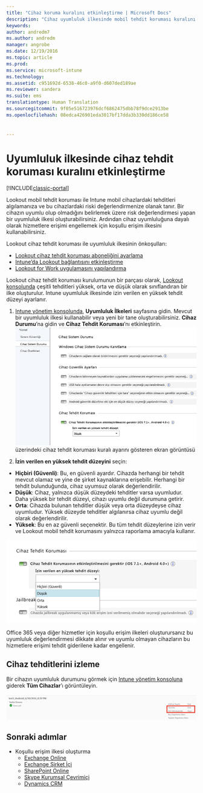```yaml
---
title: "Cihaz koruma kuralını etkinleştirme | Microsoft Docs"
description: "Cihaz uyumluluk ilkesinde mobil tehdit koruması kuralını etkinleştirin."
keywords: 
author: andredm7
ms.author: andredm
manager: angrobe
ms.date: 12/19/2016
ms.topic: article
ms.prod: 
ms.service: microsoft-intune
ms.technology: 
ms.assetid: c951692d-6538-46c0-a9f0-d607ded189ae
ms.reviewer: sandera
ms.suite: ems
translationtype: Human Translation
ms.sourcegitcommit: 9f05e516723976dcf6862475dbb78f9dce2913be
ms.openlocfilehash: 08edca426901eda3017bf17dda3b330dd186ce58


---
```


# <a name="enable-device-threat-protection-rule-in-the-compliance-policy"></a>Uyumluluk ilkesinde cihaz tehdit koruması kuralını etkinleştirme

[!INCLUDE[classic-portal](../includes/classic-portal.md)]

Lookout mobil tehdit koruması ile Intune mobil cihazlardaki tehditleri algılamanıza ve bu cihazlardaki riski değerlendirmenize olanak tanır. Bir cihazın uyumlu olup olmadığını belirlemek üzere risk değerlendirmesi yapan bir uyumluluk ilkesi oluşturabilirsiniz. Ardından cihaz uyumluluğuna dayalı olarak hizmetlere erişimi engellemek için koşullu erişim ilkesini kullanabilirsiniz.

Lookout cihaz tehdit koruması ile uyumluluk ilkesinin önkoşulları:

- [Lookout cihaz tehdit koruması aboneliğini ayarlama](set-up-your-subscription-with-lookout-mtp.md)
- [Intune’da Lookout bağlantısını etkinleştirme](enable-lookout-mtp-connection-in-intune.md)
- [Lookout for Work uygulamasını yapılandırma](configure-and-deploy-lookout-for-work-apps.md)

Lookout cihaz tehdit koruması kurulumunun bir parçası olarak, [Lookout konsolunda](https://aad.lookout.com) çeşitli tehditleri yüksek, orta ve düşük olarak sınıflandıran bir ilke oluşturulur. Intune uyumluluk ilkesinde izin verilen en yüksek tehdit düzeyi ayarlanır.

1. [Intune yönetim konsolunda](https://manage.microsoft.com), **Uyumluluk İlkeleri** sayfasına gidin. Mevcut bir uyumluluk ilkesi kullanabilir veya yeni bir tane oluşturabilirsiniz. **Cihaz Durumu**’na gidin ve **Cihaz Tehdit Koruması**’nı etkinleştirin.
  ![](../media/mtp/mtp-compliance-policy-rule.png) üzerindeki cihaz tehdit koruması kuralı ayarını gösteren ekran görüntüsü

2. **İzin verilen en yüksek tehdit düzeyini** seçin:
  * **Hiçbiri (Güvenli)**: Bu, en güvenli ayardır.  Cihazda herhangi bir tehdit mevcut olamaz ve yine de şirket kaynaklarına erişebilir.  Herhangi bir tehdit bulunduğunda, cihaz uyumsuz olarak değerlendirilir.  
  * **Düşük**: Cihaz, yalnızca düşük düzeydeki tehditler varsa uyumludur. Daha yüksek bir tehdit düzeyi, cihazı uyumlu değil durumuna getirir.
  * **Orta**: Cihazda bulunan tehditler düşük veya orta düzeydeyse cihaz uyumludur. Yüksek düzeyde tehditler algılanırsa cihaz uyumlu değil olarak değerlendirilir.
  * **Yüksek**: Bu en az güvenli seçenektir. Bu tüm tehdit düzeylerine izin verir ve Lookout mobil tehdit korumasını yalnızca raporlama amacıyla kullanır.

![cihaz tehdit koruması kuralı ayarına yönelik tehdit düzeyi seçeneğini gösteren ekran görüntüsü](../media/mtp/mtp-compliance-policy-setting.png)

Office 365 veya diğer hizmetler için koşullu erişim ilkeleri oluşturursanız bu uyumluluk değerlendirmesi dikkate alınır ve uyumlu olmayan cihazların bu hizmetlere erişimi tehdit giderilene kadar engellenir.

## <a name="monitor-device-threats"></a>Cihaz tehditlerini izleme
Bir cihazın uyumluluk durumunu görmek için [Intune yönetim konsoluna](https://manage.microsoft.com) giderek **Tüm Cihazlar**’ı görüntüleyin.

![Intune yönetici konsolundaki cihazlar sayfasında bir cihazın uyumluluk durumunu gösteren ekran görüntüsü](../media/mtp/mtp-device-status-intune-console.png)

## <a name="next-steps"></a>Sonraki adımlar
* Koşullu erişim ilkesi oluşturma
  * [Exchange Online](restrict-access-to-exchange-online-with-microsoft-intune.md)
  * [Exchange Şirket İçi](restrict-access-to-exchange-onpremises-with-microsoft-intune.md)
  * [SharePoint Online](restrict-access-to-sharepoint-online-with-microsoft-intune.md)
  * [Skype Kurumsal Çevrimiçi](restrict-access-to-skype-for-business-online-with-microsoft-intune.md)
  * [Dynamics CRM](restrict-access-to-dynamics-crm-online-with-microsoft-intune.md)



<!--HONumber=Jan17_HO4-->


